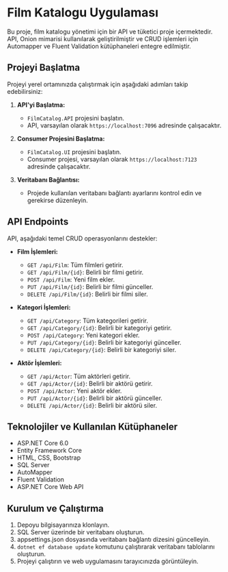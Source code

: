 # Film Katalogu Uygulaması

Bu proje, film katalogu yönetimi için bir API ve tüketici proje içermektedir. API, Onion mimarisi kullanılarak geliştirilmiştir ve CRUD işlemleri için Automapper ve Fluent Validation kütüphaneleri entegre edilmiştir.

## Projeyi Başlatma

Projeyi yerel ortamınızda çalıştırmak için aşağıdaki adımları takip edebilirsiniz:

1. **API'yi Başlatma:**
   - `FilmCatalog.API` projesini başlatın.
   - API, varsayılan olarak `https://localhost:7096` adresinde çalışacaktır.

2. **Consumer Projesini Başlatma:**
   - `FilmCatalog.UI` projesini başlatın.
   - Consumer projesi, varsayılan olarak `https://localhost:7123` adresinde çalışacaktır.

3. **Veritabanı Bağlantısı:**
   - Projede kullanılan veritabanı bağlantı ayarlarını kontrol edin ve gerekirse düzenleyin.

## API Endpoints

API, aşağıdaki temel CRUD operasyonlarını destekler:

- **Film İşlemleri:**
  - `GET /api/Film`: Tüm filmleri getirir.
  - `GET /api/Film/{id}`: Belirli bir filmi getirir.
  - `POST /api/Film`: Yeni film ekler.
  - `PUT /api/Film/{id}`: Belirli bir filmi günceller.
  - `DELETE /api/Film/{id}`: Belirli bir filmi siler.

- **Kategori İşlemleri:**
  - `GET /api/Category`: Tüm kategorileri getirir.
  - `GET /api/Category/{id}`: Belirli bir kategoriyi getirir.
  - `POST /api/Category`: Yeni kategori ekler.
  - `PUT /api/Category/{id}`: Belirli bir kategoriyi günceller.
  - `DELETE /api/Category/{id}`: Belirli bir kategoriyi siler.

- **Aktör İşlemleri:**
  - `GET /api/Actor`: Tüm aktörleri getirir.
  - `GET /api/Actor/{id}`: Belirli bir aktörü getirir.
  - `POST /api/Actor`: Yeni aktör ekler.
  - `PUT /api/Actor/{id}`: Belirli bir aktörü günceller.
  - `DELETE /api/Actor/{id}`: Belirli bir aktörü siler.

## Teknolojiler ve Kullanılan Kütüphaneler

- ASP.NET Core 6.0
- Entity Framework Core
- HTML, CSS, Bootstrap
- SQL Server
- AutoMapper
- Fluent Validation
- ASP.NET Core Web API
  

## Kurulum ve Çalıştırma

1. Depoyu bilgisayarınıza klonlayın.
2. SQL Server üzerinde bir veritabanı oluşturun.
3. appsettings.json dosyasında veritabanı bağlantı dizesini güncelleyin.
4. `dotnet ef database update` komutunu çalıştırarak veritabanı tablolarını oluşturun.
5. Projeyi çalıştırın ve web uygulamasını tarayıcınızda görüntüleyin.
